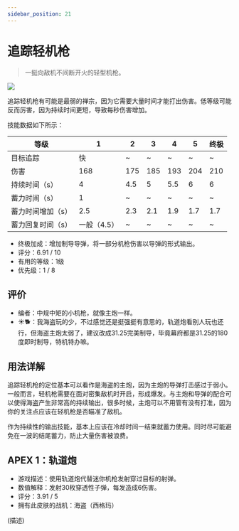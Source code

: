```yaml
---
sidebar_position: 21
---
```


# 追踪轻机枪

> 一挺向敌机不间断开火的轻型机枪。

<img src="/terms/tm.png" style={{zoom:1.25}}/>

追踪轻机枪有可能是最弱的禅宗，因为它需要大量时间才能打出伤害。低等级可能反而厉害，因为持续时间更短，导致每秒伤害增加。

技能数据如下所示：

| 等级              | 1           | 2    | 3    | 4    | 5    | 终极 |
| ----------------- | ----------- | ---- | ---- | ---- | ---- | ---- |
| 目标追踪          | 快          | ~    | ~    | ~    | ~    | ~    |
| 伤害              | 168         | 175  | 185  | 193  | 204  | 210  |
| 持续时间（s）     | 4           | 4.5  | 5    | 5.5  | 6    | 6    |
| 蓄力时间（s）     | 1           | ~    | ~    | ~    | ~    | ~    |
| 蓄力时间增加（s） | 2.5         | 2.3  | 2.1  | 1.9  | 1.7  | 1.7  |
| 蓄力回复时间（s） | 一般（4.5） | ~    | ~    | ~    | ~    | ~    |

- 终极加成：增加制导导弹，将一部分机枪伤害以导弹的形式输出。
- 评分：6.91 / 10
- 有用的等级：1级
- 优先级：1 / 8

## 评价

- 编者：中规中矩的小机枪，就像主炮一样。
- ☀🐕：我海盗玩的少，不过感觉还是挺强挺有意思的，轨道炮看别人玩也还行，但海盗主炮太弱了，建议改成31.25完美制导，毕竟幕府都是31.25的180度即时制导，特机特办嘛。

## 用法详解

追踪轻机枪的定位基本可以看作是海盗的主炮，因为主炮的导弹打击感过于弱小。一般而言，轻机枪需要在面对密集敌机时开启，形成爆发。与主炮和导弹的配合可以使得海盗产生非常高的持续输出，很多时候，主炮可以不用管有没有打准，因为你的关注点应该在轻机枪是否瞄准了敌机。

作为持续性的输出技能，基本上应该在冷却时间一结束就蓄力使用。同时尽可能避免在一波的结尾蓄力，防止大量伤害被浪费。

## APEX 1：轨道炮

- 游戏描述：使用轨道炮代替迷你机枪发射穿过目标的射弹。
- 数值解释：发射30枚穿透性子弹，每发造成6伤害。
- 评分：3.91 / 5
- 拥有此皮肤的战机：海盗（西格玛）

(描述)

